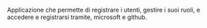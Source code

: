 Applicazione che permette di registrare i utenti, gestire i suoi ruoli, e accedere e registrarsi tramite, microsoft e github.
